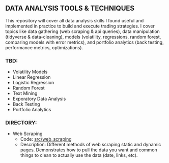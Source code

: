 ## DATA ANALYSIS TOOLS & TECHNIQUES 

This repository will cover all data analysis skills I found useful and implemented in practice to build and execute trading strategies. I cover topics like data gathering (web scraping & api queries), data manipulation (tidyverse & data-cleaning), models (volatility, regressions, random forest, comparing models with error metrics), and portfolio analytics (back testing, performance metrics, optimizations).

### TBD:
- Volatility Models
- Linear Regression
- Logistic Regression
- Random Forest
- Text Mining
- Exporatory Data Analysis
- Back Testing
- Portfolio Analytics

### DIRECTORY:
- Web Scraping
  - Code: [src/web_scraping](src/web_scraping)
  - Description: Different methods of web scraping static and dynamic pages. Demonstrates how to pull the data you want and common things to clean to actually use the data (date, links, etc).
